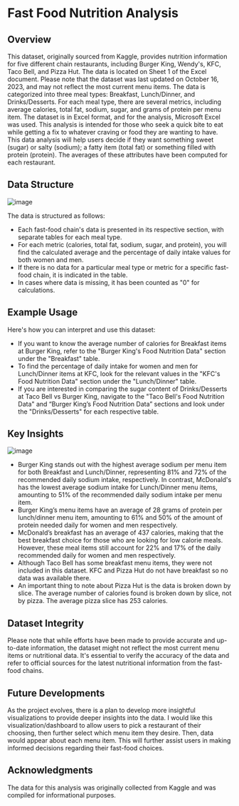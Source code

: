 # Fast Food Nutrition Analysis 

## Overview
This dataset, originally sourced from Kaggle, provides nutrition information for five different chain restaurants, including Burger King, Wendy's, KFC, Taco Bell, and Pizza Hut.  The data is located on Sheet 1 of the Excel document. Please note that the dataset was last updated on October 16, 2023, and may not reflect the most current menu items. The data is categorized into three meal types: Breakfast, Lunch/Dinner, and Drinks/Desserts. For each meal type, there are several metrics, including average calories, total fat, sodium, sugar, and grams of protein per menu item. The dataset is in Excel format, and for the analysis, Microsoft Excel was used.
This analysis is intended for those who seek a quick bite to eat while getting a fix to whatever craving or food they are wanting to have. This data analysis will help users decide if they want something sweet (sugar) or salty (sodium);  a fatty item (total fat) or something filled with protein (protein). The averages of these attributes have been computed for each restaurant.

## Data Structure
![image](https://github.com/ashley-ley/fast-food-nutrition/assets/132225987/f35b7d7c-2962-45a6-bb38-4f273c85799a)

The data is structured as follows:
+ Each fast-food chain's data is presented in its respective section, with separate tables for each meal type.
+ For each metric (calories, total fat, sodium, sugar, and protein), you will find the calculated average and the percentage of daily intake values for both women and men.
+ If there is no data for a particular meal type or metric for a specific fast-food chain, it is indicated in the table.
+ In cases where data is missing, it has been counted as "0" for calculations.
  
## Example Usage
Here's how you can interpret and use this dataset:
+ If you want to know the average number of calories for Breakfast items at Burger King, refer to the "Burger King's Food Nutrition Data" section under the "Breakfast" table.
+ To find the percentage of daily intake for women and men for Lunch/Dinner items at KFC, look for the relevant values in the "KFC's Food Nutrition Data" section under the "Lunch/Dinner" table.
+ If you are interested in comparing the sugar content of Drinks/Desserts at Taco Bell vs Burger King, navigate to the "Taco Bell's Food Nutrition Data" and “Burger King’s Food Nutrition Data” sections and look under the "Drinks/Desserts" for each respective table.

## Key Insights

![image](https://github.com/ashley-ley/fast-food-nutrition/assets/132225987/17acc307-36a4-4883-aa71-4ba27827e0cf)
+ Burger King stands out with the highest average sodium per menu item for both Breakfast and Lunch/Dinner, representing 81% and 72% of the recommended daily sodium intake, respectively. In contrast, McDonald's has the lowest average sodium intake for Lunch/Dinner menu items, amounting to 51% of the recommended daily sodium intake per menu item.
+ Burger King’s menu items have an average of 28 grams of protein per lunch/dinner menu item, amounting to 61% and 50% of the amount of protein needed daily for women and men respectively. 
+ McDonald’s breakfast has an average of 437 calories, making that the best breakfast choice for those who are looking for low calorie meals. However, these meal items still account for 22% and 17% of the daily recommended daily for women and men respectively.
+ Although Taco Bell has some breakfast menu items, they were not included in this dataset. KFC and Pizza Hut do not have breakfast so no data was available there. 
+ An important thing to note about Pizza Hut is the data is broken down by slice. The average number of calories found is broken down by slice, not by pizza. The average pizza slice has 253 calories. 

## Dataset Integrity
Please note that while efforts have been made to provide accurate and up-to-date information, the dataset might not reflect the most current menu items or nutritional data. It's essential to verify the accuracy of the data and refer to official sources for the latest nutritional information from the fast-food chains.

## Future Developments
As the project evolves, there is a plan to develop more insightful visualizations to provide deeper insights into the data. I would like this visualization/dashboard to allow users to pick a restaurant of their choosing, then further select which menu item they desire. Then, data would appear about each menu item. This will further assist users in making informed decisions regarding their fast-food choices.

## Acknowledgments
The data for this analysis was originally collected from Kaggle and was compiled for informational purposes.

